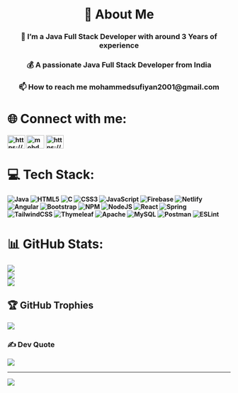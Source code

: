 <h1 align="center"> 💫 About Me</h1>
<h3 align="center">🔭 I’m a Java Full Stack Developer with around 3 Years of experience</h3>
<h3 align="center">💰 A passionate Java Full Stack Developer from India</h3>
<h3 align="center">📫 How to reach me <b/>mohammedsufiyan2001@gmail.com</h3>




# 🌐 Connect with me:
<p align="left">
<a href="https://www.linkedin.com/in/mohammedsufiyan03" target="blank"><img align="center" src="https://raw.githubusercontent.com/rahuldkjain/github-profile-readme-generator/master/src/images/icons/Social/linked-in-alt.svg" alt="https://www.linkedin.com/in/mohammed-sufiyan-23735919b" height="30" width="40" /></a>
<a href="https://instagram.com/mohd_sufiyan_03" target="blank"><img align="center" src="https://raw.githubusercontent.com/rahuldkjain/github-profile-readme-generator/master/src/images/icons/Social/instagram.svg" alt="mohd_sufiyan_03" height="30" width="40" /></a>
<a href="https://www.hackerrank.com/sufiyan03" target="_blank"><img align="center" src="https://raw.githubusercontent.com/rahuldkjain/github-profile-readme-generator/master/src/images/icons/Social/hackerrank.svg" alt="https://www.hackerrank.com/sufiyan03" height="30" width="40" /></a>
</p> 

# 💻 Tech Stack:
![Java](https://img.shields.io/badge/java-%23ED8B00.svg?style=for-the-badge&logo=java&logoColor=white) ![HTML5](https://img.shields.io/badge/html5-%23E34F26.svg?style=for-the-badge&logo=html5&logoColor=white) ![C](https://img.shields.io/badge/c-%2300599C.svg?style=for-the-badge&logo=c&logoColor=white) ![CSS3](https://img.shields.io/badge/css3-%231572B6.svg?style=for-the-badge&logo=css3&logoColor=white) ![JavaScript](https://img.shields.io/badge/javascript-%23323330.svg?style=for-the-badge&logo=javascript&logoColor=%23F7DF1E) ![Firebase](https://img.shields.io/badge/firebase-%23039BE5.svg?style=for-the-badge&logo=firebase) ![Netlify](https://img.shields.io/badge/netlify-%23000000.svg?style=for-the-badge&logo=netlify&logoColor=#00C7B7) ![Angular](https://img.shields.io/badge/angular-%23DD0031.svg?style=for-the-badge&logo=angular&logoColor=white) ![Bootstrap](https://img.shields.io/badge/bootstrap-%23563D7C.svg?style=for-the-badge&logo=bootstrap&logoColor=white) ![NPM](https://img.shields.io/badge/NPM-%23000000.svg?style=for-the-badge&logo=npm&logoColor=white) ![NodeJS](https://img.shields.io/badge/node.js-6DA55F?style=for-the-badge&logo=node.js&logoColor=white) ![React](https://img.shields.io/badge/react-%2320232a.svg?style=for-the-badge&logo=react&logoColor=%2361DAFB) ![Spring](https://img.shields.io/badge/spring-%236DB33F.svg?style=for-the-badge&logo=spring&logoColor=white) ![TailwindCSS](https://img.shields.io/badge/tailwindcss-%2338B2AC.svg?style=for-the-badge&logo=tailwind-css&logoColor=white) ![Thymeleaf](https://img.shields.io/badge/Thymeleaf-%23005C0F.svg?style=for-the-badge&logo=Thymeleaf&logoColor=white) ![Apache](https://img.shields.io/badge/apache-%23D42029.svg?style=for-the-badge&logo=apache&logoColor=white) ![MySQL](https://img.shields.io/badge/mysql-%2300f.svg?style=for-the-badge&logo=mysql&logoColor=white) ![Postman](https://img.shields.io/badge/Postman-FF6C37?style=for-the-badge&logo=postman&logoColor=white) ![ESLint](https://img.shields.io/badge/ESLint-4B3263?style=for-the-badge&logo=eslint&logoColor=white)

# 📊 GitHub Stats:
![](https://github-readme-stats.vercel.app/api?username=sufiyan98&theme=dark&hide_border=false&include_all_commits=false&count_private=false)<br/>
![](https://github-readme-streak-stats.herokuapp.com/?user=sufiyan98&theme=dark&hide_border=false)<br/>
![](https://github-readme-stats.vercel.app/api/top-langs/?username=sufiyan98&theme=dark&hide_border=false&include_all_commits=false&count_private=false&layout=compact) 

## 🏆 GitHub Trophies
![](https://github-profile-trophy.vercel.app/?username=sufiyan98&theme=gruvbox&no-frame=false&no-bg=true&margin-w=4)

### ✍️ Dev Quote
![](https://quotes-github-readme.vercel.app/api?type=horizontal&theme=radical)

---
[![](https://visitcount.itsvg.in/api?id=sufiyan98&icon=0&color=0)](https://visitcount.itsvg.in)

<!-- Proudly created with GPRM ( https://gprm.itsvg.in ) -->
